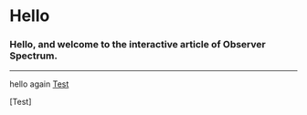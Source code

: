 # Hello
### Hello, and welcome to the interactive article of Observer Spectrum. 
---  
hello again
[Test](test) 

[Test]